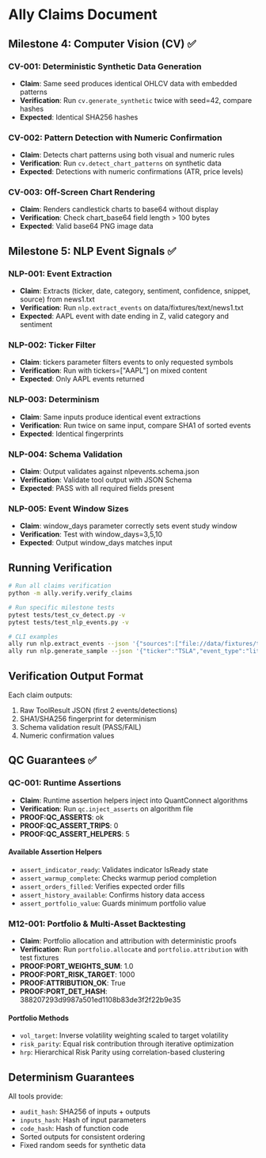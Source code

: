 # Ally Claims Document

## Milestone 4: Computer Vision (CV) ✅

### CV-001: Deterministic Synthetic Data Generation
- **Claim**: Same seed produces identical OHLCV data with embedded patterns
- **Verification**: Run `cv.generate_synthetic` twice with seed=42, compare hashes
- **Expected**: Identical SHA256 hashes

### CV-002: Pattern Detection with Numeric Confirmation
- **Claim**: Detects chart patterns using both visual and numeric rules
- **Verification**: Run `cv.detect_chart_patterns` on synthetic data
- **Expected**: Detections with numeric confirmations (ATR, price levels)

### CV-003: Off-Screen Chart Rendering
- **Claim**: Renders candlestick charts to base64 without display
- **Verification**: Check chart_base64 field length > 100 bytes
- **Expected**: Valid base64 PNG image data

## Milestone 5: NLP Event Signals ✅

### NLP-001: Event Extraction
- **Claim**: Extracts (ticker, date, category, sentiment, confidence, snippet, source) from news1.txt
- **Verification**: Run `nlp.extract_events` on data/fixtures/text/news1.txt
- **Expected**: AAPL event with date ending in Z, valid category and sentiment

### NLP-002: Ticker Filter
- **Claim**: tickers parameter filters events to only requested symbols
- **Verification**: Run with tickers=["AAPL"] on mixed content
- **Expected**: Only AAPL events returned

### NLP-003: Determinism
- **Claim**: Same inputs produce identical event extractions
- **Verification**: Run twice on same input, compare SHA1 of sorted events
- **Expected**: Identical fingerprints

### NLP-004: Schema Validation
- **Claim**: Output validates against nlpevents.schema.json
- **Verification**: Validate tool output with JSON Schema
- **Expected**: PASS with all required fields present

### NLP-005: Event Window Sizes
- **Claim**: window_days parameter correctly sets event study window
- **Verification**: Test with window_days=3,5,10
- **Expected**: Output window_days matches input

## Running Verification

```bash
# Run all claims verification
python -m ally.verify.verify_claims

# Run specific milestone tests
pytest tests/test_cv_detect.py -v
pytest tests/test_nlp_events.py -v

# CLI examples
ally run nlp.extract_events --json '{"sources":["file://data/fixtures/text/news1.txt"],"tickers":["AAPL"],"window_days":5}'
ally run nlp.generate_sample --json '{"ticker":"TSLA","event_type":"litigation"}'
```

## Verification Output Format

Each claim outputs:
1. Raw ToolResult JSON (first 2 events/detections)
2. SHA1/SHA256 fingerprint for determinism
3. Schema validation result (PASS/FAIL)
4. Numeric confirmation values

## QC Guarantees ✅

### QC-001: Runtime Assertions
- **Claim**: Runtime assertion helpers inject into QuantConnect algorithms
- **Verification**: Run `qc.inject_asserts` on algorithm file
- **PROOF:QC_ASSERTS**: ok
- **PROOF:QC_ASSERT_TRIPS**: 0
- **PROOF:QC_ASSERT_HELPERS**: 5

#### Available Assertion Helpers
- `assert_indicator_ready`: Validates indicator IsReady state
- `assert_warmup_complete`: Checks warmup period completion
- `assert_orders_filled`: Verifies expected order fills
- `assert_history_available`: Confirms history data access
- `assert_portfolio_value`: Guards minimum portfolio value

### M12-001: Portfolio & Multi-Asset Backtesting
- **Claim**: Portfolio allocation and attribution with deterministic proofs
- **Verification**: Run `portfolio.allocate` and `portfolio.attribution` with test fixtures
- **PROOF:PORT_WEIGHTS_SUM**: 1.0
- **PROOF:PORT_RISK_TARGET**: 1000
- **PROOF:ATTRIBUTION_OK**: True
- **PROOF:PORT_DET_HASH**: 388207293d9987a501ed1108b83de3f2f22b9e35

#### Portfolio Methods
- `vol_target`: Inverse volatility weighting scaled to target volatility
- `risk_parity`: Equal risk contribution through iterative optimization
- `hrp`: Hierarchical Risk Parity using correlation-based clustering

## Determinism Guarantees

All tools provide:
- `audit_hash`: SHA256 of inputs + outputs
- `inputs_hash`: Hash of input parameters
- `code_hash`: Hash of function code
- Sorted outputs for consistent ordering
- Fixed random seeds for synthetic data